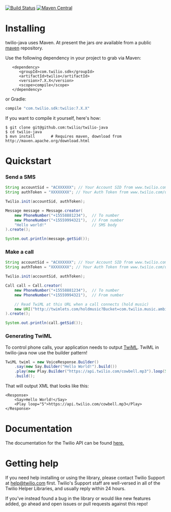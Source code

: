 [![Build Status](https://travis-ci.org/twilio/twilio-java.png?branch=master)](https://travis-ci.org/twilio/twilio-java)
[![Maven Central](https://img.shields.io/maven-central/v/com.twilio.sdk/twilio.svg)](http://mvnrepository.com/artifact/com.twilio.sdk/twilio)


# Installing

twilio-java uses Maven.  At present the jars *are* available from a public [maven](http://mvnrepository.com/artifact/com.twilio.sdk/twilio) repository.

Use the following dependency in your project to grab via Maven:

       <dependency>
          <groupId>com.twilio.sdk</groupId>
          <artifactId>twilio</artifactId>
          <version>7.X.X</version>
          <scope>compile</scope>
       </dependency>

or Gradle:
```groovy
compile "com.twilio.sdk:twilio:7.X.X"
````
       
If you want to compile it yourself, here's how:

    $ git clone git@github.com:twilio/twilio-java
    $ cd twilio-java
    $ mvn install       # Requires maven, download from http://maven.apache.org/download.html

# Quickstart

### Send a SMS
```java
String accountSid = "ACXXXXXX"; // Your Account SID from www.twilio.com/user/account
String authToken = "XXXXXXXX"; // Your Auth Token from www.twilio.com/user/account

Twilio.init(accountSid, authToken);

Message message = Message.creator(
    new PhoneNumber("+15558881234"),  // To number
    new PhoneNumber("+15559994321"),  // From number
    "Hello world!"                    // SMS body
).create();

System.out.println(message.getSid());
```

### Make a call
```java
String accountSid = "ACXXXXXX"; // Your Account SID from www.twilio.com/user/account
String authToken = "XXXXXXXX"; // Your Auth Token from www.twilio.com/user/account

Twilio.init(accountSid, authToken);

Call call = Call.creator(
    new PhoneNumber("+15558881234"),  // To number
    new PhoneNumber("+15559994321"),  // From number

    // Read TwiML at this URL when a call connects (hold music)
    new URI("http://twimlets.com/holdmusic?Bucket=com.twilio.music.ambient")
).create();

System.out.println(call.getSid());
```

### Generating TwiML
To control phone calls, your application needs to output [TwiML](http://www.twilio.com/docs/api/twiml/).
TwiML in twilio-java now use the builder pattern!
```java
TwiML twiml = new VoiceResponse.Builder()
    .say(new Say.Builder("Hello World!").build())
    .play(new Play.Builder("https://api.twilio.com/cowbell.mp3").loop(5).build())
    .build();
```

That will output XML that looks like this:
```
<Response>
    <Say>Hello World!</Say>
    <Play loop="5">https://api.twilio.com/cowbell.mp3</Play>
</Response>
```


# Documentation

The documentation for the Twilio API can be found [here.](http://twilio.com/docs)

# Getting help

If you need help installing or using the library, please contact Twilio Support at help@twilio.com first. Twilio's Support staff are well-versed in all of the Twilio Helper Libraries, and usually reply within 24 hours.

If you've instead found a bug in the library or would like new features added, go ahead and open issues or pull requests against this repo!
